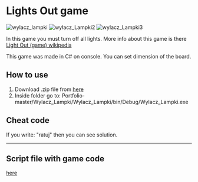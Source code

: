 # Lights Out game
![wylacz_lampki](https://user-images.githubusercontent.com/22799520/162431661-1a4d2adf-95e8-4c25-a863-10dd7f5be5a3.png)
![wyłacz_Lampki2](https://user-images.githubusercontent.com/22799520/162431692-fe0dd4d3-fb98-40a6-ba8a-9038988442d4.png)
![wylacz_Lampki3](https://user-images.githubusercontent.com/22799520/162431716-3255e45d-08a0-4f55-a35e-2e9444395922.png)


In this game you must turn off all lights. More info about this game is there [Light Out (game) wikipedia](https://en.wikipedia.org/wiki/Lights_Out_(game))

This game was made in C# on console. 
You can set dimension of the board. 

## How to use
1) Download .zip file from [here](https://github.com/Wid-mo/Portfolio/archive/refs/heads/master.zip)
2) Inside folder go to: Portfolio-master/Wylacz_Lampki/Wylacz_Lampki/bin/Debug/Wylacz_Lampki.exe

## Cheat code
If you write: "ratuj" then you can see solution. 

------------------------

## Script file with game code
[here](https://github.com/Wid-mo/Portfolio/blob/master/Wylacz_Lampki/Wylacz_Lampki/Program.cs)

